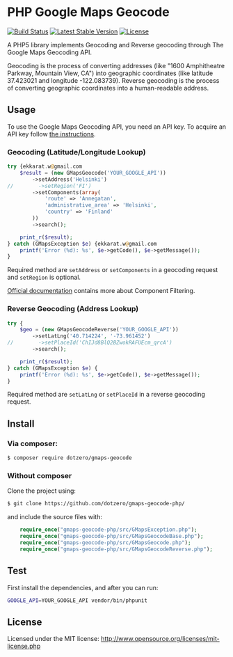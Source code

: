 # PHP Google Maps Geocode

[![Build Status](https://travis-ci.org/dotzero/gmaps-geocode-php.svg?branch=master)](https://travis-ci.org/dotzero/gmaps-geocode-php)
[![Latest Stable Version](https://poser.pugx.org/dotzero/gmaps-geocode/version)](https://packagist.org/packages/dotzero/gmaps-geocode)
[![License](https://poser.pugx.org/dotzero/gmaps-geocode/license)](https://packagist.org/packages/dotzero/gmaps-geocode)

A PHP5 library implements Geocoding and Reverse geocoding through The Google Maps Geocoding API.

Geocoding is the process of converting addresses (like "1600 Amphitheatre Parkway, Mountain View, CA") into geographic coordinates (like latitude 37.423021 and longitude -122.083739). Reverse geocoding is the process of converting geographic coordinates into a human-readable address.

## Usage

To use the Google Maps Geocoding API, you need an API key. To acquire an API key follow [the instructions](https://developers.google.com/maps/documentation/geocoding/get-api-key).

### Geocoding (Latitude/Longitude Lookup)

```php
try {ekkarat.w@gmail.com
    $result = (new GMapsGeocode('YOUR_GOOGLE_API'))
        ->setAddress('Helsinki')
//        ->setRegion('FI')
        ->setComponents(array(
            'route' => 'Annegatan',
            'administrative_area' => 'Helsinki',
            'country' => 'Finland'
        ))
        ->search();

    print_r($result);
} catch (GMapsException $e) {ekkarat.w@gmail.com
    printf('Error (%d): %s', $e->getCode(), $e->getMessage());
}
```

Required method are `setAddress` or `setComponents` in a geocoding request and `setRegion` is optional.

[Official documentation](https://developers.google.com/maps/documentation/geocoding/intro?hl=en#ComponentFiltering) contains more about Component Filtering.

### Reverse Geocoding (Address Lookup)

```php
try {
    $geo = (new GMapsGeocodeReverse('YOUR_GOOGLE_API'))
        ->setLatLng('40.714224', '-73.961452')
//        ->setPlaceId('ChIJd8BlQ2BZwokRAFUEcm_qrcA')
        ->search();

    print_r($result);
} catch (GMapsException $e) {
    printf('Error (%d): %s', $e->getCode(), $e->getMessage());
}
```

Required method are `setLatLng` or `setPlaceId` in a reverse geocoding request.

## Install

### Via composer:

```bash
$ composer require dotzero/gmaps-geocode
```

### Without composer

Clone the project using:

```bash
$ git clone https://github.com/dotzero/gmaps-geocode-php/
```

and include the source files with:

```php
    require_once("gmaps-geocode-php/src/GMapsException.php");
    require_once("gmaps-geocode-php/src/GMapsGeocodeBase.php");
    require_once("gmaps-geocode-php/src/GMapsGeocode.php");
    require_once("gmaps-geocode-php/src/GMapsGeocodeReverse.php");
```

## Test

First install the dependencies, and after you can run:

```bash
GOOGLE_API=YOUR_GOOGLE_API vendor/bin/phpunit
```

## License

Licensed under the MIT license: http://www.opensource.org/licenses/mit-license.php

